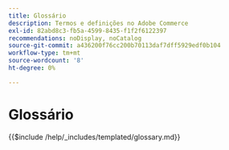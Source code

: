 ```yaml
---
title: Glossário
description: Termos e definições no Adobe Commerce
exl-id: 82abd8c3-fb5a-4599-8435-f1f2f6122397
recommendations: noDisplay, noCatalog
source-git-commit: a436200f76cc200b70113daf7dff5929edf0b104
workflow-type: tm+mt
source-wordcount: '8'
ht-degree: 0%

---
```



# Glossário

{{$include /help/_includes/templated/glossary.md}}

<!-- Last updated from includes: 2025-09-12 10:58:44 -->
